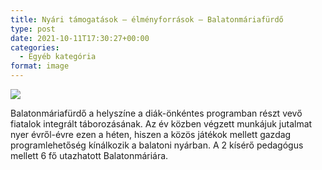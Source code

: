 ```yaml
---
title: Nyári támogatások – élményforrások – Balatonmáriafürdő
type: post
date: 2021-10-11T17:30:27+00:00
categories:
  - Egyéb kategória
format: image
---
```


![](/wp-content/uploads/2021/10/image-1024x683.jpeg)

Balatonmáriafürdő a helyszíne a diák-önkéntes programban részt vevő fiatalok integrált táborozásának. Az év közben végzett munkájuk jutalmat nyer évről-évre ezen a héten, hiszen a közös játékok mellett gazdag programlehetőség kínálkozik a balatoni nyárban. A 2 kísérő pedagógus mellett 6 fő utazhatott Balatonmáriára.

